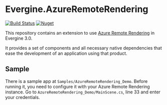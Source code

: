 # Evergine.AzureRemoteRendering

[![Build Status](https://waveengineteam.visualstudio.com/Wave.Engine/_apis/build/status/Evergine.AzureRemoteRendering?branchName=master)](https://waveengineteam.visualstudio.com/Wave.Engine/_build/latest?definitionId=62&branchName=master)
[![Nuget](https://img.shields.io/nuget/v/Evergine.AzureRemoteRendering?logo=nuget)](https://www.nuget.org/packages/Evergine.AzureRemoteRendering)

This repository contains an extension to use [Azure Remote Rendering](https://azure.microsoft.com/es-es/services/remote-rendering) in Evergine 3.0.

It provides a set of components and all necessary native dependencies that ease the development of an application using that product.

## Sample

There is a sample app at `Samples/AzureRemoteRendering_Demo`. Before running it, you need to configure it with your Azure Remote Rendering instance. Go to `AzureRemoteRendering_Demo/MainScene.cs`, line 33 and enter your credentials.
